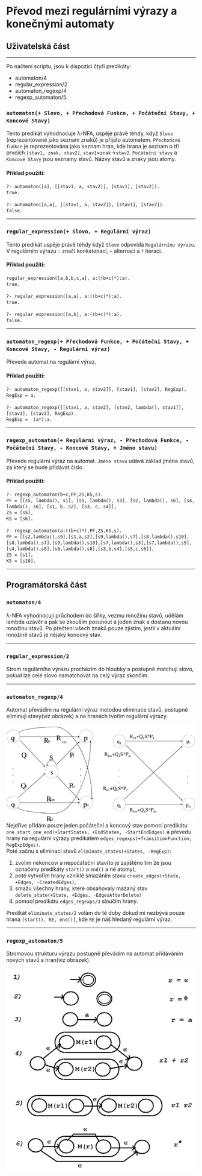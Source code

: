 # Převod mezi regulárními výrazy a konečnými automaty  
## Uživatelská část
---  
Po načtení scriptu, jsou k dispozici čtyři predikáty:  
- automaton/4  
- regular_expression/2    
- automaton_regexp/4  
- regexp_automaton/5.  
### **`automaton(+ Slovo, + Přechodová Funkce, + Počáteční Stavy, + Koncové Stavy)`**  
Tento predikát vyhodnocuje λ-NFA, uspěje právě tehdy, když `Slovo` (reprezentované jako seznam znaků) je přijato automatem. `Přechodová funkce` je reprezentována jako seznam hran, kde hrana je seznam o tří prvcích `[stav1, znak, stav2]`, `stav1`×`znak`→`stav2`. `Počáteční stavy` a `Koncové Stavy` jsou seznamy stavů. 
Názvy stavů a znaky jsou atomy.
#### Příklad použití:
``` 
?- automaton([a], [[stav1, a, stav2]], [stav1], [stav2]).
true.
     
?- automaton([a,a], [[stav1, a, stav2]], [stav1], [stav2]). 
false.
```   
---
### **`regular_expression(+ Slovo, + Regulární výraz)`**
Tento predikát uspěje právě tehdy když `Slovo` odpovídá `Regulárnímu výrazu`. V regulárním výrazu `:` značí konkatenaci, `+` alternaci a `*` iteraci.  
#### Příklad použití:
``` 
regular_expression([a,b,b,c,a], a:((b+c)*):a).
true.
     
?- regular_expression([a,a], a:((b+c)*):a).
true.
     
?- regular_expression([a,b], a:((b+c)*):a).
false.
```  
---   
### **`automaton_regexp(+ Přechodová Funkce, + Počáteční Stavy, + Koncové Stavy, - Regulární výraz)`**
Převede automat na regulární výraz.
#### Příklad použití:
```
?- automaton_regexp([[stav1, a, stav2]], [stav1], [stav2], RegExp).
RegExp = a.

?- automaton_regexp([[stav1, a, stav2], [stav2, lambda(), stav1]], [stav1], [stav2], RegExp).
RegExp =  (a*):a.
```   
---
### **`regexp_automaton(+ Regulární výraz, - Přechodová Funkce, - Počáteční Stavy, - Koncové Stavy, + Jméno stavu)`** 
Převede regulární výraz na automat. `Jméno stavu` udává základ jména stavů, za který se bude přidávat číslo.
#### Příklad použití:
``` 
?- regexp_automaton(b+c,PF,ZS,KS,s).    
PF = [[s5, lambda(), s1], [s5, lambda(), s3], [s2, lambda(), s6], [s4, lambda(), s6], [s1, b, s2], [s3, c, s4]],
ZS = [s5],
KS = [s6].

?- regexp_automaton(a:((b+c)*),PF,ZS,KS,s).
PF = [[s2,lambda(),s9],[s1,a,s2],[s9,lambda(),s7],[s8,lambda(),s10],[s8,lambda(),s7],[s9,lambda(),s10],[s7,lambda(),s3],[s7,lambda(),s5],[s4,lambda(),s8],[s6,lambda(),s8],[s3,b,s4],[s5,c,s6]],
ZS = [s1],
KS = [s10].
``` 
---
## Programátorská část   

### **`automaton/4`**  
λ-NFA vyhodnocuji průchodem do šířky, vezmu množinu stavů, udělám lambda uzávěr a pak se zkouším posunout a jeden znak a dostanu novou množinu stavů. Po přečtení všech znaků pouze zjistím, jestli v aktuální množině stavů je nějaký koncový stav.  

---  
### **`regular_expression/2`** 
Strom regulárního výrazu procházím do hloubky a postupně matchuji slovo, pokud lze celé slovo namatchovat na celý výraz skončím.   

---  
### **`automaton_regexp/4`**  
Automat převádím na regulární výraz metodou eliminace stavů, postupně eliminuji stavy(viz obrázek) a na hranách tvořím regulární výrazy.  

![FA to RegExp](fa_regexp.png)
Nejdříve přidám pouze jeden počáteční a koncový stav  pomocí predikátu `one_start_one_end(+StartStates, +EndStates, -StartEndEdges)` a převedu hrany na regulární výrazy predikátem `edges_regexps(+TransitionFunction, RegExpEdges)`.  
Poté začnu s eliminaci stavů `eliminate_states(+States, -RegExp)`:  
1. zvolím nekoncoví a nepočáteční stav(to je zajištěno tím že jsou označeny predikáty `start()` a `end()` a né atomy),  
2. poté vytvořím hrany vzniklé smazáním stavu `create_edges(+State, +Edges, -CreatedEdges)`, 
3. smažu všechny hrany, které obsahovaly mazaný stav `delete_state(+State, +Edges, -EdgesAfterDelete)` 
4. pomocí predikátu `edges_regexps/3` sloučím hrany.   
  
Predikát `eliminate_states/2` volám do té doby dokud mi nezbývá pouze hrana `[start(), RE, end()]`, kde `RE` je náš hledaný regulární výraz.     

---  
### **`regexp_automaton/5`**  
Stromovou strukturu výrazu postupně převádím na automat přidáváním nových stavů a hran(viz obrázek).  
  
![RegExp to FA](regexp_fa.jpg)
